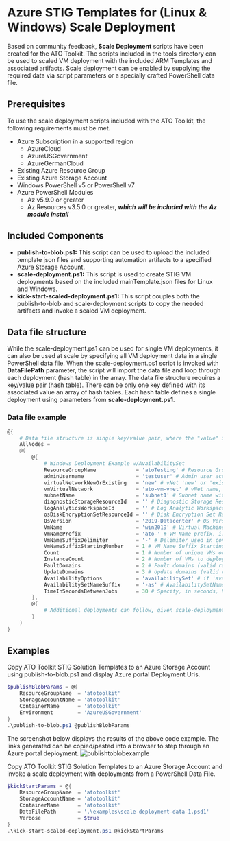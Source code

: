 # Azure STIG Templates for (Linux & Windows) Scale Deployment

Based on community feedback, **Scale Deployment** scripts have been created for the ATO Toolkit. The scripts included in the tools directory can be used to scaled VM deployment with the included ARM Templates and associated artifacts. Scale deployment can be enabled by supplying the required data via script parameters or a specially crafted PowerShell data file.

## Prerequisites

To use the scale deployment scripts included with the ATO Toolkit, the following requirements must be met.

* Azure Subscription in a supported region
  * AzureCloud
  * AzureUSGovernment
  * AzureGermanCloud
* Existing Azure Resource Group
* Existing Azure Storage Account
* Windows PowerShell v5 or PowerShell v7
* Azure PowerShell Modules
  * Az v5.9.0 or greater
  * Az.Resources v3.5.0 or greater, ***which will be included with the Az module install***

## Included Components

* **publish-to-blob.ps1:** This script can be used to upload the included template json files and supporting automation artifacts to a specified Azure Storage Account.
* **scale-deployment.ps1:** This script is used to create STIG VM deployments based on the included mainTemplate.json files for Linux and Windows.
* **kick-start-scaled-deployment.ps1:** This script couples both the publish-to-blob and scale-deployment scripts to copy the needed artifacts and invoke a scaled VM deployment.

## Data file structure

While the scale-deployment.ps1 can be used for single VM deployments, it can also be used at scale by specifying all VM deployment data in a single PowerShell data file. When the scale-deployment.ps1 script is invoked with **DataFilePath** parameter, the script will import the data file and loop through each deployment (hash table) in the array. The data file structure requires a key/value pair (hash table). There can be only one key defined with its associated value an array of hash tables. Each hash table defines a single deployment using parameters from **scale-deployment.ps1**.

### Data file example

```PowerShell
@{
    # Data file structure is single key/value pair, where the "value" is an array of hash tables describing each VM deployment.
    AllNodes =
    @(
        @{
            # Windows Deployment Example w/AvailabilitySet
            ResourceGroupName             = 'atoTesting' # Resource Group name
            adminUsername                 = 'testuser' # Admin user account name for VM
            virtualNetworkNewOrExisting   = 'new' # vNet 'new' or 'existing'
            vmVirtualNetwork              = 'ato-vm-vnet' # vNet name, creates new if not does exist
            subnetName                    = 'subnet1' # Subnet name within specified vNet
            diagnosticStorageResourceId   = '' # Diagnostic Storage Resource Id (Get-AzStorageAccount -ResourceGroupName <ResourceGroupName> -Name <diagStorageAcctName>).Id
            logAnalyticsWorkspaceId       = '' # Log Analytic Workspace Id (Get-AzOperationalInsightsWorkspace -ResourceGroupName <ResourceGroupName> -Name <WorkspaceName>).ResourceId
            osDiskEncryptionSetResourceId = '' # Disk Encryption Set Resource Id (Get-AzDiskEncryptionSet -ResourceGroupName <ResourceGroupName> -Name <DiskEncryptionSetName>).Id
            OsVersion                     = '2019-Datacenter' # OS Version, i.e.: '2019-Datacenter', '2016-Datacenter', '19h2-ent'
            VmName                        = 'win2019' # Virtual Machine Name, this will be the base name used in conjunction with VmNamePrefix, VmNameSuffixDelimiter and VmNameSuffixStartingNumber
            VmNamePrefix                  = 'ato-' # VM Name prefix, i.e.: 'ato-'
            VmNameSuffixDelimiter         = '-' # Delimiter used in conjunction with VmName and Suffix Starting Number, i.e.: '-'
            VmNameSuffixStartingNumber    = 1 # VM Name Suffix Starting number, used to create unique VM Name, i.e.: 1
            Count                         = 1 # Number of unique VMs or VM Availability Sets to deploy, i.e.: 2
            InstanceCount                 = 2 # Number of VMs to deploy per Availability Set (valid range 1-5), i.e.: 2
            FaultDomains                  = 2 # Fault domains (valid range 1-3), i.e.: 2
            UpdateDomains                 = 3 # Update domains (valid range 1-5), i.e.: 3
            AvailabilityOptions           = 'availabilitySet' # if 'availabilitySet' is specified, AvailabilitySet is created. 'default' no AvailabilitySet is created
            AvailabilitySetNameSuffix     = '-as' # AvailabilitySetName Suffix to be used with scaled deployment, i.e.: '-as'
            TimeInSecondsBetweenJobs      = 30 # Specify, in seconds, how long to wait before executing the next deployment. This is useful when creating a new vNet with the first deployment, min/default value is 10
        },
        @{
            # Additional deployments can follow, given scale-deployment.ps1 parameters within this hash table and following hash tables.
        }
    )
}
```

## Examples

Copy ATO Toolkit STIG Solution Templates to an Azure Storage Account using publish-to-blob.ps1 and display Azure portal Deployment Uris.

```PowerShell
$publishBlobParams = @{
    ResourceGroupName  = 'atotoolkit'
    StorageAccountName = 'atotoolkit'
    ContainerName      = 'atotoolkit'
    Environment        = 'AzureUSGovernment'
}
.\publish-to-blob.ps1 @publishBlobParams
```

The screenshot below displays the results of the above code example. The links generated can be copied/pasted into a browser to step through an Azure portal deployment. ![publishtoblobexample](https://raw.githubusercontent.com/wiki/azure/ato-toolkit/images/publishtoblobsmall.png)

Copy ATO Toolkit STIG Solution Templates to an Azure Storage Account and invoke a scale deployment with deployments from a PowerShell Data File.

```PowerShell
$kickStartParams = @{
    ResourceGroupName  = 'atotoolkit'
    StorageAccountName = 'atotoolkit'
    ContainerName      = 'atotoolkit'
    DataFilePath       = '.\examples\scale-deployment-data-1.psd1'
    Verbose            = $true
}
.\kick-start-scaled-deployment.ps1 @kickStartParams
```
